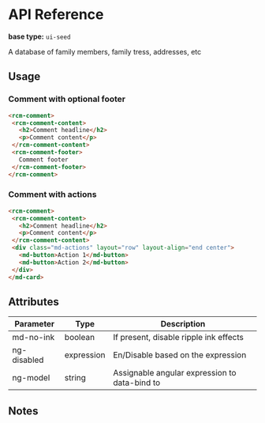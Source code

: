 # API Reference
**base type:** `ui-seed`

A database of family members, family tress, addresses, etc

## Usage

### Comment with optional footer

```html
<rcm-comment>
 <rcm-comment-content>
   <h2>Comment headline</h2>
   <p>Comment content</p>
 </rcm-comment-content>
 <rcm-comment-footer>
   Comment footer
 </rcm-comment-footer>
</rcm-comment>
```

### Comment with actions

```html
<rcm-comment>
 <rcm-comment-content>
   <h2>Comment headline</h2>
   <p>Comment content</p>
 </rcm-comment-content>
 <div class="md-actions" layout="row" layout-align="end center">
   <md-button>Action 1</md-button>
   <md-button>Action 2</md-button>
 </div>
</md-card>
```

## Attributes

| Parameter   | Type       | Description                            |
|-------------|------------|----------------------------------------|
| md-no-ink   | boolean    | If present, disable ripple ink effects |
| ng-disabled | expression | En/Disable based on the expression     |
| ng-model    | string     | Assignable angular expression to data-bind to |


## Notes
